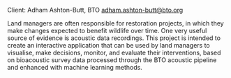 Client: Adham Ashton-Butt, BTO <adham.ashton-butt@bto.org>

Land managers are often responsible for restoration projects, in which
they make changes expected to benefit wildlife over time. One very
useful source of evidence is acoustic data recordings. This project is
intended to create an interactive application that can be used by land
managers to visualise, make decisions, monitor, and evaluate their
interventions, based on bioacoustic survey data processed through the
BTO acoustic pipeline and enhanced with machine learning methods.